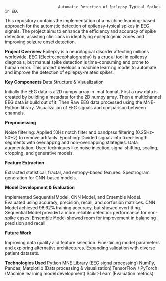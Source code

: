                             Automatic Detection of Epilepsy-Typical Spikes in EEG

                            
This repository contains the implementation of a machine learning-based approach for the automatic detection of epilepsy-typical spikes in EEG signals. The project aims to enhance the efficiency and accuracy of spike detection, assisting clinicians in identifying epileptogenic zones and improving seizure onset detection.

**Project Overview**
Epilepsy is a neurological disorder affecting millions worldwide. EEG (Electroencephalography) is a crucial tool in epilepsy diagnosis, but manual spike detection is time-consuming and prone to human error. This project develops a machine learning model to automate and improve the detection of epilepsy-related spikes.

**Key Components**
Data Structure & Visualization

Initially the EEG data is a 2D numpy array in .mat format. First a raw data is created by building a metadata for the 2D numpy array. Then a multichannel EEG data is build out of it. Then Raw EEG data processed using the MNE-Python library.
Visualization of EEG signals and comparison between channels.

**Preprocessing**

Noise filtering: Applied 50Hz notch filter and bandpass filtering (0.25Hz–50Hz) to remove artifacts.
Epoching: Divided signals into fixed-length segments with overlapping and non-overlapping strategies.
Data augmentation: Used techniques like noise injection, signal shifting, scaling, cropping, and generative models.

**Feature Extraction**

Extracted statistical, fractal, and entropy-based features.
Spectrogram generation for CNN-based models.

**Model Development & Evaluation**

Implemented Sequential Model, CNN Model, and Ensemble Model.
Evaluated using accuracy, precision, recall, and confusion matrices.
CNN Model achieved 98.62% training accuracy, but showed overfitting.
Sequential Model provided a more reliable detection performance for non-spike cases.
Ensemble Model showed room for improvement in balancing precision and recall.

**Future Work**

Improving data quality and feature selection.
Fine-tuning model parameters and exploring alternative architectures.
Expanding validation with diverse patient datasets.

**Technologies Used**
Python
MNE Library (EEG signal processing)
NumPy, Pandas, Matplotlib (Data processing & visualization)
TensorFlow / PyTorch (Machine learning model development)
Scikit-Learn (Evaluation metrics)
